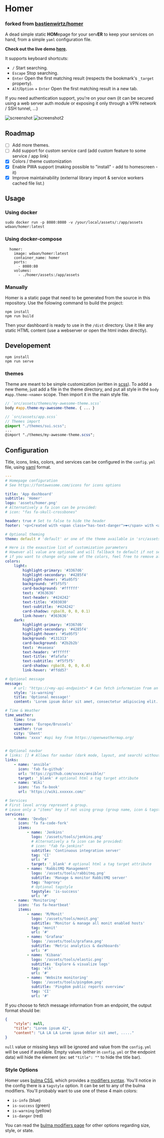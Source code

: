# Homer

### forked from [bastienwirtz/homer](https://github.com/bastienwirtz/homer)

A dead simple static **HOM**epage for your serv**ER** to keep your services on hand, from a simple `yaml` configuration file.

**Check out the live demo [here](https://homer-demo.netlify.app).**

It supports keyboard shortcuts:

-   `/` Start searching.
-   `Escape` Stop searching.
-   `Enter` Open the first matching result (respects the bookmark's `_target` property).
-   `Alt`/`Option` + `Enter` Open the first matching result in a new tab.

If you need authentication support, you're on your own (it can be secured using a web server auth module or exposing it only through a VPN network / SSH tunnel, ...)

![screenshot](https://raw.github.com/bastienwirtz/homer/master/screenshot.png)
![screenshot2](https://imgur.com/a/ed6E655.png)

## Roadmap

-   [ ] Add more themes.
-   [ ] Add support for custom service card (add custom feature to some service / app link)
-   [x] Colors / theme customization
-   [x] Enable PWA support (making possible to "install" - add to homescreen - it)
-   [x] Improve maintainability (external library import & service workers cached file list.)

## Usage

### Using docker

```
sudo docker run -p 8080:8080 -v /your/local/assets/:/app/assets wdaan/homer:latest
```

### Using docker-compose

```
  homer:
    image: wdaan/homer:latest
    container_name: homer
    ports:
      - 8080:80
    volumes:
      - ./homer/assets:/app/assets

```

### Manually

Homer is a static page that need to be generated from the source in this repository.
Use the folowing command to build the project:

```
npm install
npm run build
```

Then your dashboard is ready to use in the `/dist` directory.
Use it like any static HTML content (use a webserver or open the html index directly).

## Developement

```
npm install
npm run serve
```

### themes

Theme are meant to be simple customization (written in [scss](https://sass-lang.com/documentation/syntax)).
To addd a new theme, just add a file in the theme directory, and put all style in the `body #app.theme-<name>` scope. Then import it in the main style file.

```scss
// `src/assets/themes/my-awesome-theme.scss`
body #app.theme-my-awesome-theme. { ... }
```

```scss
// `src/assets/app.scss`
// Themes import
@import "./themes/sui.scss";
...
@import "./themes/my-awesome-theme.scss";
```

## Configuration

Title, icons, links, colors, and services can be configured in the `config.yml` file, using [yaml](http://yaml.org/) format.

```yaml
---
# Homepage configuration
# See https://fontawesome.com/icons for icons options

title: 'App dashboard'
subtitle: 'Homer'
logo: 'assets/homer.png'
# Alternatively a fa icon can be provided:
# icon: "fas fa-skull-crossbones"

header: true # Set to false to hide the header
footer: '<p>Created with <span class="has-text-danger">❤️</span> with <a href="https://bulma.io/">bulma</a>, <a href="https://vuejs.org/">vuejs</a> & <a href="https://fontawesome.com/">font awesome</a> // Fork me on <a href="https://github.com/bastienwirtz/homer"><i class="fab fa-github-alt"></i></a></p>' # set false if you want to hide it.header:

# Optional theming
theme: default # 'default' or one of the theme available in 'src/assets/themes'.

# Here is the exaustive list of customization parameters
# However all value are optional and will fallback to default if not set.
# if you want to change only some of the colors, feel free to remove all unused key.
colors:
    light:
        highlight-primary: '#3367d6'
        highlight-secondary: '#4285f4'
        highlight-hover: '#5a95f5'
        background: '#f5f5f5'
        card-background: '#ffffff'
        text: '#363636'
        text-header: '#424242'
        text-title: '#303030'
        text-subtitle: '#424242'
        card-shadow: rgba(0, 0, 0, 0.1)
        link-hover: '#363636'
    dark:
        highlight-primary: '#3367d6'
        highlight-secondary: '#4285f4'
        highlight-hover: '#5a95f5'
        background: '#131313'
        card-background: '#2b2b2b'
        text: '#eaeaea'
        text-header: '#ffffff'
        text-title: '#fafafa'
        text-subtitle: '#f5f5f5'
        card-shadow: rgba(0, 0, 0, 0.4)
        link-hover: '#ffdd57'

# Optional message
message:
    # url: "https://<my-api-endpoint>" # Can fetch information from an endpoint to override value below.
    style: 'is-warning'
    title: 'Optional message!'
    content: 'Lorem ipsum dolor sit amet, consectetur adipiscing elit. Pellentesque risus mi, tempus quis placerat ut, porta nec nulla. Vestibulum rhoncus ac ex sit amet fringilla. Nullam gravida purus diam, et dictum felis venenatis efficitur. Aenean ac eleifend lacus, in mollis lectus. Donec sodales, arcu et sollicitudin porttitor, tortor urna tempor ligula.'

# Time & Weather
time_weather:
    time: true
    timezone: 'Europe/Brussels'
    weather: true
    city: 'Ghent'
    token: 'xxxx' #api key from https://openweathermap.org/


# Optional navbar
# links: [] # Allows for navbar (dark mode, layout, and search) without any links
links:
    - name: 'ansible'
      icon: 'fab fa-github'
      url: 'https://github.com/xxxxx/ansible/'
      target: '_blank' # optional html a tag target attribute
    - name: 'Wiki'
      icon: 'fas fa-book'
      url: 'https://wiki.xxxxxx.com/'

# Services
# First level array represent a group.
# Leave only a "items" key if not using group (group name, icon & tagstyle are optional, section separation will not be displayed).
services:
    - name: 'DevOps'
      icon: 'fa fa-code-fork'
      items:
          - name: 'Jenkins'
            logo: '/assets/tools/jenkins.png'
            # Alternatively a fa icon can be provided:
            # icon: "fab fa-jenkins"
            subtitle: 'Continuous integration server'
            tag: 'CI'
            url: '#'
            target: '_blank' # optional html a tag target attribute
          - name: 'RabbitMQ Management'
            logo: '/assets/tools/rabbitmq.png'
            subtitle: 'Manage & monitor RabbitMQ server'
            tag: 'haproxy'
            # Optional tagstyle
            tagstyle: 'is-success'
            url: '#'
    - name: 'Monitoring'
      icon: 'fas fa-heartbeat'
      items:
          - name: 'M/Monit'
            logo: '/assets/tools/monit.png'
            subtitle: 'Monitor & manage all monit enabled hosts'
            tag: 'monit'
            url: '#'
          - name: 'Grafana'
            logo: '/assets/tools/grafana.png'
            subtitle: 'Metric analytics & dashboards'
            url: '#'
          - name: 'Kibana'
            logo: '/assets/tools/elastic.png'
            subtitle: 'Explore & visualize logs'
            tag: 'elk'
            url: '#'
          - name: 'Website monitoring'
            logo: '/assets/tools/pingdom.png'
            subtitle: 'Pingdom public reports overview'
            tag: 'CI'
            url: '#'
```

If you choose to fetch message information from an endpoint, the output format should be:

```json
{
    "style": null,
    "title": "Lorem ipsum 42",
    "content": "LA LA LA Lorem ipsum dolor sit amet, ....."
}
```

`null` value or missing keys will be ignored and value from the `config.yml` will be used if available.
Empty values (either in `config.yml` or the endpoint data) will hide the element (ex: set `"title": ""` to hide the title bar).

### Style Options

Homer uses [bulma CSS](https://bulma.io/), which provides a [modifiers syntax](https://bulma.io/documentation/modifiers/syntax/). You'll notice in the config there is a `tagstyle` option. It can be set to any of the bulma modifiers. You'll probably want to use one of these 4 main colors:

-   `is-info` (blue)
-   `is-success` (green)
-   `is-warning` (yellow)
-   `is-danger` (red)

You can read the [bulma modifiers page](https://bulma.io/documentation/modifiers/syntax/) for other options regarding size, style, or state.
